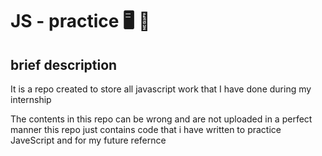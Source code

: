 # JS - practice 🖥️ 🍎 #

## brief description ##
It is a repo created to store all javascript work that I have done during my internship

The contents in this repo can be wrong and are not uploaded in a perfect manner
this repo just contains code that i have written to practice JaveScript and for my future refernce
